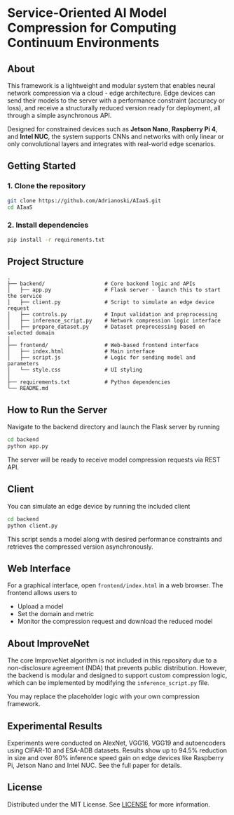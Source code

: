 # Service-Oriented AI Model Compression for Computing Continuum Environments

## About
This framework is a lightweight and modular system that enables neural network compression via a cloud - edge architecture. Edge devices can send their models to the server with a performance constraint (accuracy or loss), and receive a structurally reduced version ready for deployment, all through a simple asynchronous API.

Designed for constrained devices such as **Jetson Nano**, **Raspberry Pi 4**, and **Intel NUC**, the system supports CNNs and networks with only linear or only convolutional layers and integrates  with real-world edge scenarios.



## Getting Started

### 1. Clone the repository

```bash
git clone https://github.com/Adrianoski/AIaaS.git
cd AIaaS
```

### 2. Install dependencies

```bash
pip install -r requirements.txt
```




## Project Structure

```
.
├── backend/                   # Core backend logic and APIs
│   ├── app.py                 # Flask server - launch this to start the service
│   ├── client.py              # Script to simulate an edge device request
│   ├── controls.py            # Input validation and preprocessing
│   ├── inference_script.py    # Network compression logic interface
│   ├── prepare_dataset.py     # Dataset preprocessing based on selected domain
│
├── frontend/                  # Web-based frontend interface
│   ├── index.html             # Main interface
│   ├── script.js              # Logic for sending model and parameters
│   └── style.css              # UI styling
│
├── requirements.txt           # Python dependencies
└── README.md
```



##  How to Run the Server

Navigate to the backend directory and launch the Flask server by running

```bash
cd backend
python app.py
```

The server will be ready to receive model compression requests via REST API.



## Client

You can simulate an edge device by running the included client

```bash
cd backend
python client.py
```

This script sends a model along with desired performance constraints and retrieves the compressed version asynchronously.



## Web Interface

For a graphical interface, open `frontend/index.html` in a web browser. The frontend allows users to

- Upload a model
- Set the domain and metric
- Monitor the compression request and download the reduced model



## About ImproveNet

The core ImproveNet algorithm is not included in this repository due to a non-disclosure agreement (NDA) that prevents public distribution. However, the backend is modular and designed to support custom compression logic, which can be implemented by modifying the `inference_script.py` file.

You may replace the placeholder logic with your own compression framework.



## Experimental Results

Experiments were conducted on AlexNet, VGG16, VGG19 and autoencoders using CIFAR-10 and ESA-ADB datasets. Results show up to 94.5% reduction in size and over 80% inference speed gain on edge devices like Raspberry Pi, Jetson Nano and Intel NUC. See the full paper for details.



## License

Distributed under the MIT License. See [LICENSE](LICENSE) for more information.



